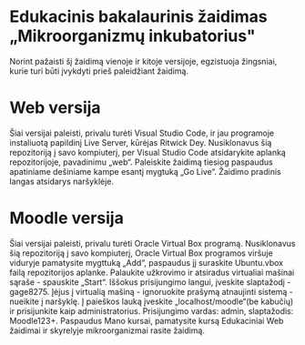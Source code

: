 # Edukacinis bakalaurinis žaidimas „Mikroorganizmų inkubatorius"
Norint pažaisti šį žaidimą vienoje ir kitoje versijoje, egzistuoja žingsniai, kurie turi būti įvykdyti prieš paleidžiant žaidimą.

# Web versija
Šiai versijai paleisti, privalu turėti Visual Studio Code, ir jau programoje instaliuotą papildinį Live Server, kūrėjas Ritwick Dey. Nusiklonavus šią repozitoriją į savo kompiuterį, per Visual Studio Code atsidarykite aplanką repozitorijoje, pavadinimu „web“. Paleiskite žaidimą tiesiog paspaudus apatiniame dešiniame kampe esantį mygtuką „Go Live“. Žaidimo pradinis langas atsidarys naršyklėje.

# Moodle versija
Šiai versijai paleisti, privalu turėti Oracle Virtual Box programą. Nusiklonavus šią repozitoriją į savo kompiuterį, Oracle Virtual Box programos viršuje viduryje pamatysite mygttuką „Add“, paspaudus jį suraskite Ubuntu.vbox failą repozitorijos aplanke. Palaukite užkrovimo ir atsiradus virtualiai mašinai sąraše - spauskite „Start“. Iššokus prisijungimo langui, įveskite slaptažodį - gage8275. Įėjus į virtualią mašiną - ignoruokite prašymą atnaujinti sistemą - nueikite į naršyklę. Į paieškos lauką įveskite „localhost/moodle“(be kabučių) ir prisijunkite kaip administratorius. Prisijungimo vardas: admin, slaptažodis: Moodle123+. Paspaudus Mano kursai, pamatysite kursą Edukaciniai Web žaidimai ir skyrelyje mikroorganizmai rasite žaidimą.
